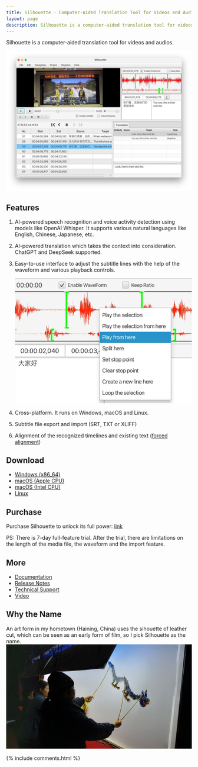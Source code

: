 ```yaml
---
title: Silhouette - Computer-Aided Translation Tool for Videos and Audios
layout: page
description: Silhouette is a computer-aided translation tool for videos and audios powered by large language models like Whisper.
---
```


Silhouette is a computer-aided translation tool for videos and audios.

![screenshot](/album/silhouette/screenshot_en.webp)

## Features

1. AI-powered speech recognition and voice activity detection using models like OpenAI Whisper. It supports various natural languages like English, Chinese, Japanese, etc.
2. AI-powered translation which takes the context into consideration. ChatGPT and DeepSeek supported.
3. Easy-to-use interface to adjust the subtitle lines with the help of the waveform and various playback controls.

   ![waveform](/album/silhouette/waveform_en.webp)
4. Cross-platform. It runs on Windows, macOS and Linux.
5. Subtitle file export and import (SRT, TXT or XLIFF)
6. Alignment of the recognized timelines and existing text ([forced alignment](/align-text-with-audio/))

## Download

* [Windows (x86_64)](https://github.com/xulihang/Silhouette/releases/download/v1.5.0/Silhouette-windows-x64.zip)
* [macOS (Apple CPU)](https://github.com/xulihang/Silhouette/releases/download/v1.5.0/Silhouette-mac-arm.dmg)
* [macOS (Intel CPU)](https://github.com/xulihang/Silhouette/releases/download/v1.5.0/Silhouette-mac-x64.dmg)
* [Linux](/silhouette/docs/#installation)

## Purchase

Purchase Silhouette to unlock its full power: [link](https://basiccat.onfastspring.com/silhouette)

PS: There is 7-day full-feature trial. After the trial, there are limitations on the length of the media file, the waveform and the import feature.

## More

* [Documentation](/silhouette/docs/)
* [Release Notes](/silhouette/release-notes/)
* [Technical Support](/support/)
* [Video](/silhouette/video/)

## Why the Name

An art form in my hometown (Haining, China) uses the sihouette of leather cut, which can be seen as an early form of film, so I pick Silhouette as the name.
![leather-sihouette show](/album/leather-sihouette-show.jpg)

{% include comments.html %}

